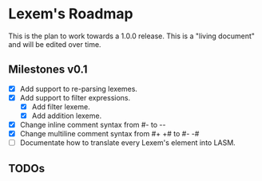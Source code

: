 # Lexem's Roadmap

This is the plan to work towards a 1.0.0 release. This is a "living document" and will be edited over time.

## Milestones v0.1

- [x] Add support to re-parsing lexemes.
- [x] Add support to filter expressions.
  - [x] Add filter lexeme.
  - [x] Add addition lexeme.
- [x] Change inline comment syntax from #- to --
- [x] Change multiline comment syntax from #+ +# to #- -#
- [ ] Documentate how to translate every Lexem's element into LASM.

## TODOs